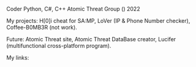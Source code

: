 Coder Python, C#, C++
Atomic Threat Group () 2022

My projects:
  H[0]i cheat for SA:MP,
  LoVer (IP & Phone Number checker),
  Coffee-B0MB3R (not work).
  
 Future:
  Atomic Threat site,
  Atomic Threat DataBase creator,
  Lucifer (multifunctional cross-platform program).
  
 My links:
  
